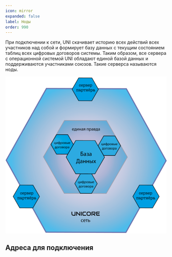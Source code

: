 ```yaml
---
icon: mirror
expanded: false
label: Ноды
order: 990
---
```

При подключении к сети, UNI скачивает историю всех действий всех участников над собой и формирует базу данных с текущим состоянием таблиц всех цифровых договоров системы. Таким образом, все сервера с операционной системой UNI обладают единой базой данных и поддерживаются участниками союзов. Такие серверса называются ноды.

![](/static/server.png)

## Адреса для подключения

